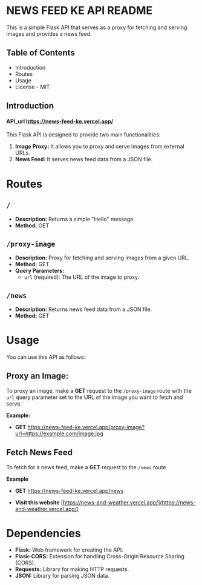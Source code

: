 # NEWS FEED KE API README

This is a simple Flask API that serves as a proxy for fetching and serving images and provides a news feed.

## Table of Contents
- Introduction
- Routes
- Usage
- License - MIT

## Introduction
#### API_url https://news-feed-ke.vercel.app/

This Flask API is designed to provide two main functionalities:
1. **Image Proxy:** It allows you to proxy and serve images from external URLs.
2. **News Feed:** It serves news feed data from a JSON file.

# Routes

## `/`

- **Description:** Returns a simple "Hello" message.
- **Method:** GET

## `/proxy-image`

- **Description:** Proxy for fetching and serving images from a given URL.
- **Method:** GET
- **Query Parameters:**
  - `url` (required): The URL of the image to proxy.

## `/news`

- **Description:** Returns news feed data from a JSON file.
- **Method:** GET

# Usage

You can use this API as follows:

## Proxy an Image:

To proxy an image, make a **GET** request to the `/proxy-image` route with the `url` query parameter set to the URL of the image you want to fetch and serve.

**Example:**

- **GET** https://news-feed-ke.vercel.app/proxy-image?url=https://example.com/image.jpg

## Fetch News Feed

To fetch for a news feed, make a **GET** request to the `/news` route

**Example**
- **GET** https://news-feed-ke.vercel.app/news
  


  
- **Visit this website** [https://news-and-weather.vercel.app/](https://news-and-weather.vercel.app/)
  
# Dependencies

-    **Flask:** Web framework for creating the API.
-    **Flask-CORS:** Extension for handling Cross-Origin Resource Sharing (CORS).
-    **Requests:** Library for making HTTP requests.
-    **JSON:** Library for parsing JSON data.


